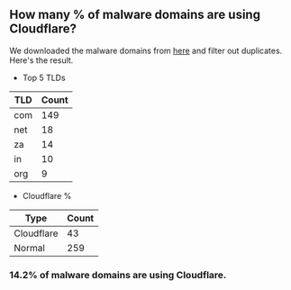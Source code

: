 ## How many % of malware domains are using Cloudflare?


We downloaded the malware domains from [here](https://urlhaus.abuse.ch) and filter out duplicates.
Here's the result.


[//]: # (start replacement)


- Top 5 TLDs

| TLD | Count |
| --- | --- |
| com | 149 |
| net | 18 |
| za | 14 |
| in | 10 |
| org | 9 |


- Cloudflare %

| Type | Count |
| --- | --- |
| Cloudflare | 43 |
| Normal | 259 |


### 14.2% of malware domains are using Cloudflare.
